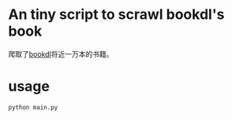 # An tiny script to scrawl bookdl's book
爬取了[bookdl](www.bookdl.com)将近一万本的书籍。

# usage

```
python main.py
```